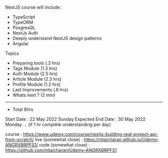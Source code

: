 NestJS course will include :    
- TypeScript
- TypeORM
- PosgresQL
- NestJs Auth
- Deeply understand NestJS design patterns
- Angular

Topics 
- Preparing tools (.3 hrs)
- Tags Module (1.3 hrs)
- Auth Module (2.5 hrs)
- Article Module (2.3 hrs)
- Profile Module (1.2 hrs)
- Last Improvements (.6 hrs)
- Whats next ? (2 min)
------------------------------
+ Total 8hrs

Start Date : 22 May 2022 Sunday
Expected End Date : 30 May 2022 Monday ... (if 1 hr complete understanding per day)

course : https://www.udemy.com/course/nestjs-building-real-project-api-from-scratch/
live (somewhat close) : https://nitaicharan.github.io/Udemy-ANGRXBRPFS1/
code (somewhat close) : https://github.com/nitaicharan/Udemy-ANGRXBRPFS1
